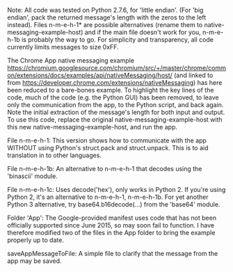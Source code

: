 Note: All code was tested on Python 2.7.6, for 'little endian'.  (For 'big endian', pack the returned message's length with the zeros to the left instead). Files n-m-e-h-1* 
are possible alternatives (rename them to native-messaging-example-host) and if the main file doesn't work for you, n-m-e-h-1b is probably the way to go.  For simplicity and transparency, all code currently limits messages to size 0xFF. 

The Chrome App native messaging example https://chromium.googlesource.com/chromium/src/+/master/chrome/common/extensions/docs/examples/api/nativeMessaging/host/ 
(and linked to from https://developer.chrome.com/extensions/nativeMessaging) has here been reduced to a bare-bones example.  To highlight the key lines of the code, much of the code (e.g. the Python GUI) has been removed, to leave only the communication from the app, to the Python script, 
and back again.  Note the initial extraction of the message's length for both input and output.  To use this code, replace the original 
native-messaging-example-host with this new native-messaging-example-host, and run the app.  

File n-m-e-h-1:  This version shows how to communicate with the app WITHOUT using Python's struct.pack and struct.unpack.  This is to aid translation in to other languages.

File n-m-e-h-1b: An alternative to n-m-e-h-1 that decodes using the 'binascii' module.

File n-m-e-h-1c: Uses decode('hex'), only works in Python 2.  If you're using Python 2, it's an alternative to n-m-e-h-1, n-m-e-h-1b. 
For yet another Python 3 alternative, try base64.b16decode(...) from the 'base64' module.

Folder 'App': The Google-provided manifest uses code that has not been officially supported since June 2015, so may soon fail to function.  I have therefore modified 
two of the files in the App folder to bring the example properly up to date.

saveAppMessageToFile: A simple file to clarify that the message from the app may be saved.
